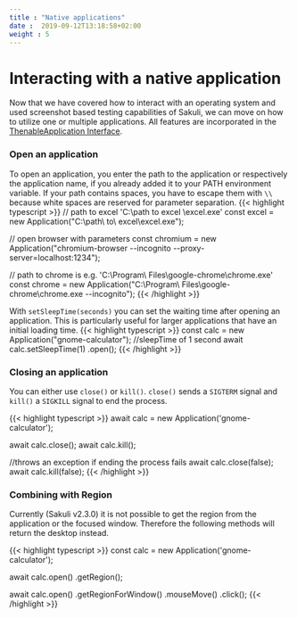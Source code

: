 ```yaml
---
title : "Native applications"
date :  2019-09-12T13:18:58+02:00
weight : 5
---
```


# Interacting with a native application

Now that we have covered how to interact with an operating system and used screenshot based testing
capabilities of Sakuli, we can move on how to utilize one or multiple applications.
All features are incorporated in the <a href="https://sakuli.io/apidoc/sakuli-legacy/interfaces/thenableapplication.html" target="_blank">ThenableApplication Interface</a>.


### Open an application

To open an application, you enter the path to the application or respectively the application name, if you already
added it to your PATH environment variable. If your path contains spaces, you have to escape them with `\\` because white spaces are reserved for parameter separation.
{{< highlight typescript >}}
// path to excel 'C:\\path to excel \excel.exe'
const excel = new Application("C:\\path\\ to\\ excel\excel.exe");

// open browser with parameters
const chromium = new Application("chromium-browser --incognito --proxy-server=localhost:1234");

// path to chrome is e.g. 'C:\\Program\\ Files\google-chrome\chrome.exe'
const chrome = new Application("C:\\Program\\ Files\google-chrome\chrome.exe --incognito");
{{< /highlight >}}

With `setSleepTime(seconds)` you can set the waiting time after opening an application. This is particularly useful for
larger applications that have an initial loading time.
{{< highlight typescript >}}
const calc = new Application("gnome-calculator");
//sleepTime of 1 second
await calc.setSleepTime(1)
    .open();
{{< /highlight >}}



### Closing an application
You can either use `close()` or `kill()`. `close()` sends a `SIGTERM` signal and `kill()` a `SIGKILL` signal to end the
process.

{{< highlight typescript >}}
await calc = new Application('gnome-calculator');

await calc.close();
await calc.kill();


//throws an exception if ending the process fails
await calc.close(false);
await calc.kill(false);
{{< /highlight >}}

### Combining with Region

Currently (Sakuli v2.3.0) it is not possible to get the region from the application or the focused window. Therefore the
following methods will return the desktop instead.

{{< highlight typescript >}}
const calc = new Application('gnome-calculator');

await calc.open()
    .getRegion();
    
await calc.open()
    .getRegionForWindow()
    .mouseMove()
    .click();
{{< /highlight >}}
